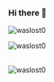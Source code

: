### Hi there 👋

<p align="left"> <img src="https://komarev.com/ghpvc/?username=waslost0" alt="waslost0" /></p>

<p><img align="left" src="https://github-readme-stats.vercel.app/api/top-langs/?username=waslost0&layout=compact&hide=html,css" alt="waslost0" /></p>
</br>
</br>
<p><img align="center" src="https://github-readme-stats.vercel.app/api?username=waslost0&show_icons=true" alt="waslost0" /></p>

